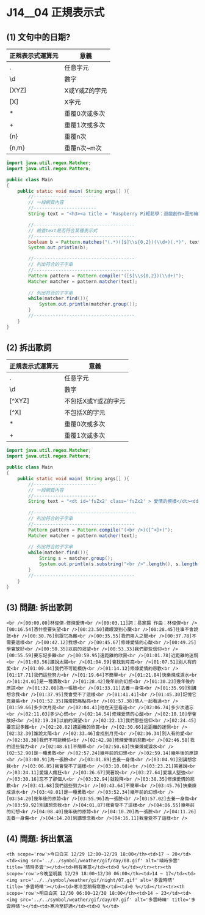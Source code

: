 # J14__04 正規表示式


## (1) 文句中的日期?


| 正規表示式運算元 | 意義                  |
| --------------- | -------------------- |
| .               | 任意字元              |
| \d              | 數字                 |
| [XYZ]           | X或Y或Z的字元         |
| [X]             | X字元                |
| *               | 重覆0次或多次         |
| +               | 重覆1次或多次         |
| {n}             | 重覆n次               |
| {n,m}           | 重覆n次~m次           |

```java
import java.util.regex.Matcher;
import java.util.regex.Pattern;

public class Main
{
    public static void main( String args[] ){    
        //-----------------------
        // 一段網頁內容
        //-----------------------
        String text = "<h3><a title = 'Raspberry Pi輕鬆學：遊戲創作×圖形繪製×音樂創作×程式設計×Minecraft×音樂播放器'></a></h3><p><span class='pricing'><del>$400</del> 售價: $312</span> 購買後立即進貨</p><h3><a title ='Oracle PL/SQL程式設計(暢銷回饋版)'></a></h3><p><span class='pricing'><del>$580</del> 售價: $452</span> 購買後立即進貨</p><h3><a title='街頭藝術浪潮：街上的美術館，一線藝術家、經紀畫廊、英倫現場 直擊訪談'></a></h3><p><span class='pricing'><del>$470</del> 貴賓價: $423</span> 購買後立即進貨</p>";

        //-------------------------------------
        // 檢查text是否符合某種表示式
        //-------------------------------------     
        boolean b = Pattern.matches("(.*)([$]\\s{0,2})(\\d+)(.*)", text);
        System.out.println(b); 

        //-------------------------------------
        // 列出符合的子字串
        //-------------------------------------          
        Pattern pattern = Pattern.compile("([$]\\s{0,2})(\\d+)");
        Matcher matcher = pattern.matcher(text);
		
        // 列出符合的子字串		
        while(matcher.find()){
            System.out.println(matcher.group());
        }  
        //-------------------------------------         
    }
}
```




## (2) 拆出歌詞


| 正規表示式運算元 | 意義                  |
| --------------- | -------------------- |
| .               | 任意字元              |
| \d              | 數字                 |
| [^XYZ]          | 不包括X或Y或Z的字元   |
| [^X]            | 不包括X的字元         |
| *               | 重覆0次或多次         |
| +               | 重覆1次或多次         |

```java
import java.util.regex.Matcher;
import java.util.regex.Pattern;

public class Main
{
    public static void main( String args[] ){    
        //-----------------------
        // 一段網頁內容
        //-----------------------
        String text = "<dt id='fsZx2' class='fsZx2' > 愛情的模樣</dt><dd id='fsZx3' class='fsZx3'><br />作詞：阿信<br />作曲：阿信<br />編曲：五月天<br /><br />＊你是巨大的海洋　我是雨下在你身上<br />　我失去了自己的形狀　我看到遠方　愛情的模樣<br /><br />曾經孤單的徬徨　曾經相信曾經失望<br />你穿過了重重的迷惘　那愛的慌張　終於要解放<br /><br />＃你是誰　叫我狂戀　教我勇敢的挑戰全世界<br />　在一樣的身體裡面　一樣有愛與被愛的感覺<br />　我愛誰　已無所謂　沒有誰能將愛情劃界限<br />";
        
        //-------------------------------------
        // 列出符合的子字串
        //-------------------------------------          
        Pattern pattern = Pattern.compile("(<br />)([^<]+)");
        Matcher matcher = pattern.matcher(text);
		
        // 列出符合的子字串		
        while(matcher.find()){
            String s = matcher.group();
            System.out.println(s.substring("<br />".length(), s.length()).trim());
        }  
        //-------------------------------------         
    }
}
```


## (3) 問題: 拆出歌詞
```
<br />[00:00.00]林俊傑-修煉愛情<br />[00:03.11]詞：易家揚 作曲：林俊傑<br />[00:16.54]憑什麼要失望<br />[00:23.50]藏眼淚到心臟<br />[00:28.45]往事不會說謊<br />[00:30.76]別跟它為難<br />[00:35.55]我們兩人之間<br />[00:37.78]不需要這樣<br />[00:42.12]我想<br />[00:45.67]修煉愛情的心酸<br />[00:49.25]學會放好<br />[00:50.35]以前的渴望<br />[00:53.33]我們那些信仰<br />[00:55.59]要忘記多難<br />[00:59.95]遠距離的欣賞<br />[01:01.78]近距離的迷惘<br />[01:03.56]誰說太陽<br />[01:04.59]會找到月亮<br />[01:07.51]別人有的愛<br />[01:09.44]我們不可能模仿<br />[01:14.12]修煉愛情的悲歡<br />[01:17.71]我們這些努力<br />[01:19.64]不簡單<br />[01:21.84]快樂煉成淚水<br />[01:24.01]是一種勇敢<br />[01:28.42]幾年前的幻想<br />[01:30.23]幾年後的原諒<br />[01:32.08]為一張臉<br />[01:33.11]去養一身傷<br />[01:35.99]別講想念我<br />[01:37.95]我會受不了這樣<br />[01:41.41]<br />[01:45.30]記憶它真囂張<br />[01:52.35]路燈把痛點亮<br />[01:57.38]情人一起看過<br />[01:59.66]多少次月亮<br />[02:04.41]他在天空看過<br />[02:06.74]多少次遺忘<br />[02:11.03]多少心慌<br />[02:14.54]修煉愛情的心酸<br />[02:18.10]學會放好<br />[02:19.28]以前的渴望<br />[02:22.13]我們那些信仰<br />[02:24.45]要忘記多難<br />[02:28.82]遠距離的欣賞<br />[02:30.66]近距離的迷惘<br />[02:32.39]誰說太陽<br />[02:33.46]會找到月亮<br />[02:36.34]別人有的愛<br />[02:38.30]我們不可能模仿<br />[02:42.98]修煉愛情的悲歡<br />[02:46.58]我們這些努力<br />[02:48.61]不簡單<br />[02:50.63]快樂煉成淚水<br />[02:52.90]是一種勇敢<br />[02:57.24]幾年前的幻想<br />[02:59.14]幾年後的原諒<br />[03:00.91]為一張臉<br />[03:01.89]去養一身傷<br />[03:04.91]別講想念我<br />[03:06.85]我會受不了這樣<br />[03:10.08]<br />[03:23.21]笑著說<br />[03:24.11]愛讓人瘋狂<br />[03:26.67]哭著說<br />[03:27.64]愛讓人堅強<br />[03:30.16]忘不了那個人<br />[03:32.94]就投降<br />[03:38.35]修煉愛情的悲歡<br />[03:41.68]我們這些努力<br />[03:43.64]不簡單<br />[03:45.76]快樂煉成淚水<br />[03:48.01]是一種勇敢<br />[03:52.34]幾年前的幻想<br />[03:54.20]幾年後的原諒<br />[03:55.96]為一張臉<br />[03:57.02]去養一身傷<br />[03:59.92]別講想念我<br />[04:01.87]我會受不了這樣<br />[04:06.55]幾年前的幻想<br />[04:08.40]幾年後的原諒<br />[04:10.20]為一張臉<br />[04:11.26]去養一身傷<br />[04:14.20]別講想念我<br />[04:16.11]我會受不了這樣<br />
```


## (4) 問題: 拆出氣溫
```
<th scope='row'>今日白天 12/29 12:00~12/29 18:00</th><td>17 ~ 20</td><td><img src='../../symbol/weather/gif/day/08.gif' alt='晴時多雲' title='晴時多雲'></td><td>稍有寒意</td><td>0 %</td></tr><tr><th scope='row'>今晚至明晨 12/29 18:00~12/30 06:00</th><td>14 ~ 17</td><td><img src='../../symbol/weather/gif/night/07.gif' alt='多雲時晴' title='多雲時晴'></td><td>寒冷至稍有寒意</td><td>0 %</td></tr><tr><th scope='row'>明日白天 12/30 06:00~12/30 18:00</th><td>14 ~ 23</td><td><img src='../../symbol/weather/gif/day/07.gif' alt='多雲時晴' title='多雲時晴'></td><td>寒冷至舒適</td><td>0 %</td>
```
